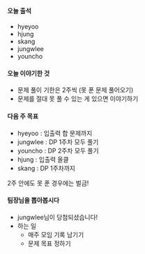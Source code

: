 #### 오늘 출석
- hyeyoo
- hjung
- skang
- jungwlee
- youncho

#### 오늘 이야기한 것
- 문제 풀이 기한은 2주씩 (못 푼 문제 풀어오기)
- 문제를 절대 못 풀 수 있는 게 있으면 이야기하기

#### 다음 주 목표

- hyeyoo : 입출력 합 문제까지
- jungwlee : DP 1주차 모두 풀기
- youncho : DP 2주차 모두 풀기
- hjung : 입출력 올클
- skang : DP 1주차까지

2주 안에도 못 푼 경우에는 벌금!

#### 팀장님을 뽑아봅시다
- jungwlee님이 당첨되셨습니다!
- 하는 일
  - 매주 모임 기록 남기기
  - 문제 목표 정하기
